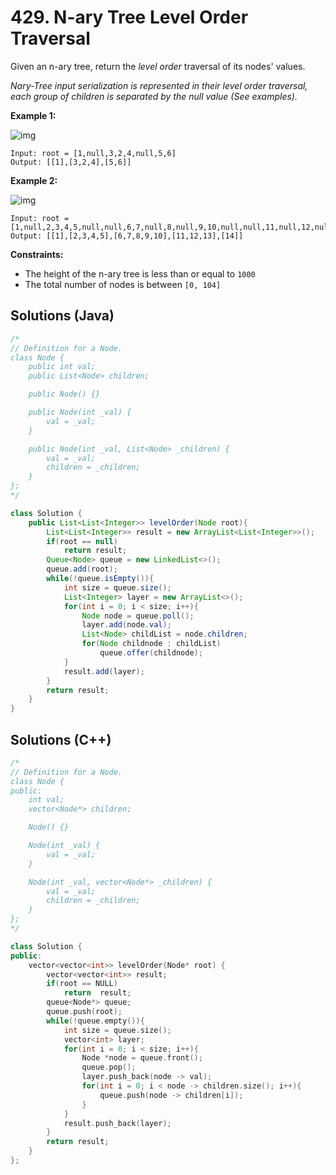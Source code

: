 # 429. N-ary Tree Level Order Traversal

Given an n-ary tree, return the *level order* traversal of its nodes' values.

*Nary-Tree input serialization is represented in their level order traversal, each group of children is separated by the null value (See examples).*

 

**Example 1:**

![img](https://assets.leetcode.com/uploads/2018/10/12/narytreeexample.png)

```
Input: root = [1,null,3,2,4,null,5,6]
Output: [[1],[3,2,4],[5,6]]
```

**Example 2:**

![img](https://assets.leetcode.com/uploads/2019/11/08/sample_4_964.png)

```
Input: root = [1,null,2,3,4,5,null,null,6,7,null,8,null,9,10,null,null,11,null,12,null,13,null,null,14]
Output: [[1],[2,3,4,5],[6,7,8,9,10],[11,12,13],[14]]
```

 

**Constraints:**

- The height of the n-ary tree is less than or equal to `1000`
- The total number of nodes is between `[0, 104]`

 

## Solutions (Java)

```java
/*
// Definition for a Node.
class Node {
    public int val;
    public List<Node> children;

    public Node() {}

    public Node(int _val) {
        val = _val;
    }

    public Node(int _val, List<Node> _children) {
        val = _val;
        children = _children;
    }
};
*/

class Solution {
    public List<List<Integer>> levelOrder(Node root){
        List<List<Integer>> result = new ArrayList<List<Integer>>();
        if(root == null)
            return result;
        Queue<Node> queue = new LinkedList<>();
        queue.add(root);
        while(!queue.isEmpty()){
            int size = queue.size();
            List<Integer> layer = new ArrayList<>();
            for(int i = 0; i < size; i++){
                Node node = queue.poll();
                layer.add(node.val);
                List<Node> childList = node.children;
                for(Node childnode : childList)
                    queue.offer(childnode);
            }
            result.add(layer);
        }
        return result;
    }
}
```



## Solutions (C++)

```c++
/*
// Definition for a Node.
class Node {
public:
    int val;
    vector<Node*> children;

    Node() {}

    Node(int _val) {
        val = _val;
    }

    Node(int _val, vector<Node*> _children) {
        val = _val;
        children = _children;
    }
};
*/

class Solution {
public:
    vector<vector<int>> levelOrder(Node* root) {
        vector<vector<int>> result;
        if(root == NULL)
            return  result;
        queue<Node*> queue;
        queue.push(root);
        while(!queue.empty()){
            int size = queue.size();
            vector<int> layer;
            for(int i = 0; i < size; i++){
                Node *node = queue.front();
                queue.pop();
                layer.push_back(node -> val);
                for(int i = 0; i < node -> children.size(); i++){
                    queue.push(node -> children[i]);
                }
            }
            result.push_back(layer);
        }
        return result; 
    }
};
```
